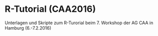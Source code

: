 # R-Tutorial (CAA2016)

Unterlagen und Skripte zum R-Turorial beim 7. Workshop der AG CAA in Hamburg (6.-7.2.2016)
